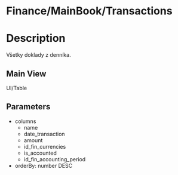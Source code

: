 # Finance/MainBook/Transactions

# Description

Všetky doklady z denníka. 

## Main View

UI/Table

## Parameters

* columns
  * name
  * date_transaction
  * amount
  * id_fin_currencies
  * is_accounted
  * id_fin_accounting_period
* orderBy: number DESC